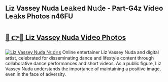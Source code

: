 ## Liz Vassey Nuda Le𝚊k𝚎d N𝚞𝚍e - Part-G4z Vid𝚎o Le𝚊ks Photos n46FU

# <h2><a href="http://fbbke63.evod.top/?m=Liz+Vassey+Nuda">🔗 👉🔴 Liz Vassey Nuda Vid𝚎o Ph𝚘t𝚘s</a></h2>

[![Liz Vassey Nuda N𝚞d𝚎s](https://i.imgur.com/8V9OHl7.gif)](http://fbbke63.evod.top/?m=Liz+Vassey+Nuda)
Online entertainer Liz Vassey Nuda and digital artist, celebrated for disseminating dance and lifestyle content through collaborative dance performances and short videos. As a public figure, Liz Vassey Nuda understands the importance of maintaining a positive image, even in the face of adversity. 
